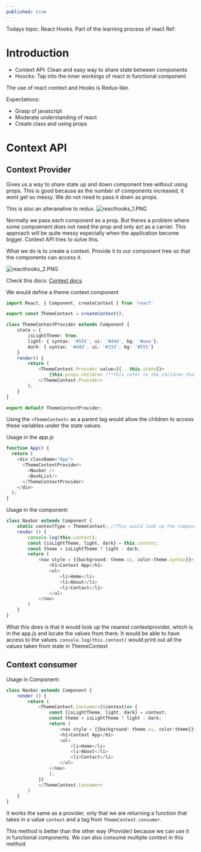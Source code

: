 ```yaml
---
published: true
---
```

Todays topic: React Hooks. Part of the learning process of react
Ref:

# Introduction

- Context API: Clean and easy way to share state between components
- Hoocks: Tap into the inner workings of react in functional component

The use of react context and Hooks is Redux-like. 

Expectations:
- Grasp of javascript
- Moderate understanding of react
- Create class and using props

# Context API

## Context Provider

Gives us a way to share state up and down component tree without using props. This is good because as the number of components increased, it wont get so messy. We do not need to pass it down as props. 

This is also an alteranative to redux.
![reacthooks_1.PNG]({{site.baseurl}}/img/reacthooks_1.PNG)

Normally we pass each component as a prop. But theres a problem where some compoenent does not need the prop and only act as a carrier. This approach will be quite messy especially when the application become bigger. Context API tries to solve this.

What we do is to create a context. Provide it to our component tree so that the components can access it.

![reacthooks_2.PNG]({{site.baseurl}}/img/reacthooks_2.PNG)

Check this docs: [Context docs](https://reactjs.org/docs/context.html)

We would define a theme context component

```Typescript
import React, { Component, createContext } from 'react'

export const ThemeContext = createContext();

class ThemeContextProvider extends Component {
    state = {
        isLightTheme: true,
        light: { syntax: '#555', ui: '#ddd', bg: '#eee'},
        dark: { syntax: '#ddd', ui: '#333', bg: '#555'}
    }
    render() {
        return (
            <ThemeContext.Provider value={{...this.state}}>
                {this.props.children /**This refer to the children that this tag wraps around */}
            </ThemeContext.Provider>
        );
    }
}

export default ThemeContextProvider;
```

Using the `<ThemeContext>` as a parent tag would allow the children to access these variables under the state values.

Usage in the app.js

```Typescript
function App() {
  return (
    <div className="App">
      <ThemeContextProvider>
        <Navbar />
        <BookList/>
      </ThemeContextProvider>
    </div>
  );
}
```

Usage in the component:

```Typescript
class Navbar extends Component {
    static contextType = ThemeContext; //This would look up the component tree and find the nearest provider
    render () {
        console.log(this.context);
        const {isLightTheme, light, dark} = this.context;
        const theme = isLightTheme ? light : dark;
        return (
            <nav style = {{background: theme.ui, color:theme.syntax}}>
                <h1>Context App</h1>
                <ul>
                    <li>Home</li>
                    <li>About</li>
                    <li>Contact</li>
                </ul>
            </nav>
        )
    }
}


```

What this does is that it would look up the nearest contextprovider, which is in the app.js and locate the values from there. It would be able to have access to the values. `console.log(this.context)` would print out all the values taken from state in ThemeContext

## Context consumer

Usage in Component:

```Typescript
class Navbar extends Component {
    render () {
        return (
            <ThemeContext.Consumer>{(context)=> {
                const {isLightTheme, light, dark} = context;
                const theme = isLightTheme ? light : dark;
                return (
                    <nav style = {{background: theme.ui, color:theme}}>
                    <h1>Context App</h1>
                    <ul>
                        <li>Home</li>
                        <li>About</li>
                        <li>Contact</li>
                    </ul>
                </nav>
                );
            }}
            </ThemeContext.Consumer>
        )
    }
}
```

It works the same as a provider, only that we are returning a function that takes in a value `context` and a tag from `ThemeContext.consumer`.

This method is better than the other way (Provider) because we can use it in functional components. We can also consume multiple context in this method. 



